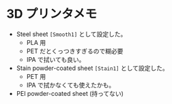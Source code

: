 # 3D プリンタメモ

* Steel sheet `[Smooth1]` として設定した。
    * PLA 用
    * PET だとくっつきすぎるので糊必要
    * IPA で拭いても良い。
* Stain powder-coated sheet `[Stain1]` として設定した。
    * PET 用
    * IPA で拭かなくても使えたかも。
* PEI powder-coated sheet (持ってない)